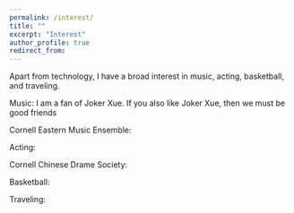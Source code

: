 ```yaml
---
permalink: /interest/
title: ""
excerpt: "Interest"
author_profile: true
redirect_from: 
---
```


Apart from technology, I have a broad interest in music, acting, basketball, and traveling.

Music:
I am a fan of Joker Xue. If you also like Joker Xue, then we must be good friends


Cornell Eastern Music Ensemble:


Acting:


Cornell Chinese Drame Society:



Basketball:




Traveling:
